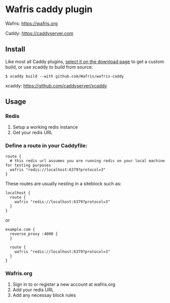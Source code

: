# Wafris caddy plugin 

Wafris: https://wafris.org

Caddy: https://caddyserver.com


## Install

Like most all Caddy plugins, [select it on the download page](https://caddyserver.com/download) to get a custom build, or use xcaddy to build from source:

```
$ xcaddy build --with github.com/Wafris/wafris-caddy
```

xcaddy: https://github.com/caddyserver/xcaddy


## Usage


### Redis

1. Setup a working redis instance
2. Get your redis URL

### Define a route in your Caddyfile:

    route {
      # this redis url assumes you are running redis on your local machine for testing purposes
      wafris "redis://localhost:6379?protocol=3"
    }

These routes are usually nesting in a siteblock such as:

    localhost {
      route {
        wafris "redis://localhost:6379?protocol=3"
      }
    }

or

    example.com {
      reverse_proxy :4000 {
      }

      route {
        wafris "redis://localhost:6379?protocol=3"
      }
    }

### Wafris.org 

1. Sign in to or register a new account at wafris.org
2. Add your redis URL
3. Add any necessay block rules

<img src='https://uptimer.expeditedsecurity.com/wafris-caddy' width='0' height='0'>
